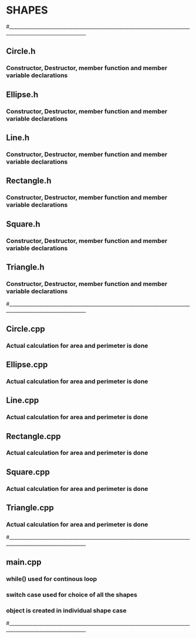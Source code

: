 # SHAPES

#_______________________________________________________________________________________________________________

## Circle.h
### Constructor, Destructor, member function and member variable declarations

## Ellipse.h
### Constructor, Destructor, member function and member variable declarations

## Line.h
### Constructor, Destructor, member function and member variable declarations

## Rectangle.h
### Constructor, Destructor, member function and member variable declarations

## Square.h
### Constructor, Destructor, member function and member variable declarations

## Triangle.h
### Constructor, Destructor, member function and member variable declarations

#_______________________________________________________________________________________________________________

## Circle.cpp
### Actual calculation for area and perimeter is done

## Ellipse.cpp
### Actual calculation for area and perimeter is done

## Line.cpp
### Actual calculation for area and perimeter is done

## Rectangle.cpp
### Actual calculation for area and perimeter is done

## Square.cpp
### Actual calculation for area and perimeter is done

## Triangle.cpp
### Actual calculation for area and perimeter is done

#_______________________________________________________________________________________________________________

## main.cpp
### while() used for continous loop
### switch case used for choice of all the shapes 
### object is created in individual shape case 

#_______________________________________________________________________________________________________________
